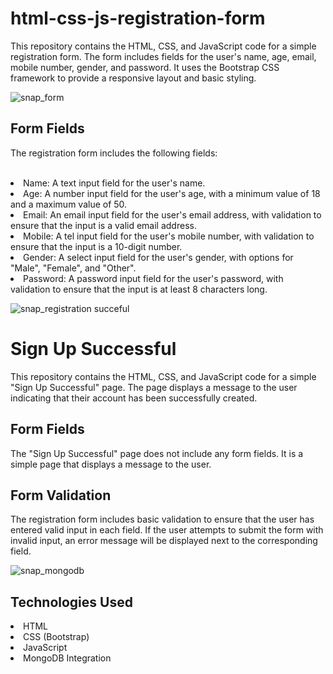 <h1>html-css-js-registration-form</h1>

<p>This repository contains the HTML, CSS, and JavaScript code for a simple registration form. The form includes fields for the user's name, age, email, mobile number, gender, and password. It uses the Bootstrap CSS framework to provide a responsive layout and basic styling.</p>

![snap_form](https://github.com/akanshakaduskar/html-css-js-registration-form/assets/156501496/8c33e6ed-49ff-4301-988a-08c90fdfc5e1)

<h2>Form Fields</h2>
<p>The registration form includes the following fields:</p>
<br>
<ui>
  <li>Name: A text input field for the user's name.</li>
  <li>Age: A number input field for the user's age, with a minimum value of 18 and a maximum value of 50.</li>
  <li>Email: An email input field for the user's email address, with validation to ensure that the input is a valid email address.</li>
  <li>Mobile: A tel input field for the user's mobile number, with validation to ensure that the input is a 10-digit number.</li>
  <li>Gender: A select input field for the user's gender, with options for "Male", "Female", and "Other".</li>
  <li>Password: A password input field for the user's password, with validation to ensure that the input is at least 8 characters long.</li>
</ui>

![snap_registration succeful](https://github.com/akanshakaduskar/html-css-js-registration-form/assets/156501496/58ee6ef7-2ae6-4f0f-aaa9-67422a691167)

<h1>Sign Up Successful</h1>
<p>This repository contains the HTML, CSS, and JavaScript code for a simple "Sign Up Successful" page. The page displays a message to the user indicating that their account has been successfully created.</p>

<h2>Form Fields</h2>
<p>The "Sign Up Successful" page does not include any form fields. It is a simple page that displays a message to the user.</p>

<h2>Form Validation</h2>
<p>The registration form includes basic validation to ensure that the user has entered valid input in each field. If the user attempts to submit the form with invalid input, an error message will be displayed next to the corresponding field.</p>

![snap_mongodb](https://github.com/akanshakaduskar/html-css-js-registration-form/assets/156501496/90ab85f2-9963-450e-a92d-27bcb6f588c8)

<h2>Technologies Used</h2>
<ui>
  <li>HTML</li>
  <li>CSS (Bootstrap)</li>
  <li>JavaScript</li>
  <li>MongoDB Integration</li>
</ui>


